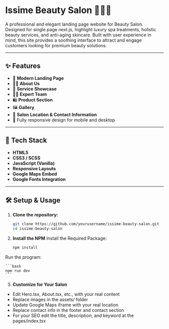 # Issime Beauty Salon 🌿💆‍♀️

A professional and elegant landing page website for Beauty Salon. Designed for single page next.js, highlight luxury spa treatments, holistic beauty services, and anti-aging skincare. Built with user experience in mind, this site provides a soothing interface to attract and engage customers looking for premium beauty solutions.

---

## ✨ Features

- 🌸 **Modern Landing Page** 
- 🧖‍♀️ **About Us** 
- 💼 **Service Showcase** 
- 👩‍⚕️ **Expert Team** 
- 🛍 **Product Section** 
- 🖼 **Gallery**
- 📍 **Salon Location & Contact Information**
- 📱 Fully responsive design for mobile and desktop

---

## 📌 Tech Stack

- **HTML5**
- **CSS3 / SCSS**
- **JavaScript (Vanilla)**
- **Responsive Layouts**
- **Google Maps Embed**
- **Google Fonts Integration**

---

## 🛠 Setup & Usage

1. **Clone the repository:**
   ```bash
   git clone https://github.com/yourusername/issime-beauty-salon.git
   cd issime-beauty-salon
   ```

2. **Install the NPM**
Install the Required Package:
    ```bash
    npm install
    ```
Run the program:

    ```bash
    npm run dev
    ```

3. **Customize for Your Salon**
- Edit Hero.tsx, About.tsx, etc., with your real content
- Replace images in the assets/ folder
- Update Google Maps iframe with your real location
- Replace contact info in the footer and contact section
- For your SEO edit the title, description, and keyword at the pages/index.tsx
